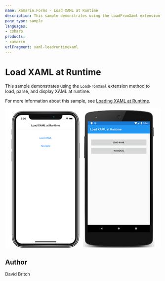 ```yaml
---
name: Xamarin.Forms - Load XAML at Runtime
description: This sample demonstrates using the LoadFromXaml extension method to load, parse, and display XAML at runtime.
page_type: sample
languages:
- csharp
products:
- xamarin
urlFragment: xaml-loadruntimexaml
---
```

# Load XAML at Runtime

This sample demonstrates using the `LoadFromXaml` extension method to load, parse, and display XAML at runtime.

For more information about this sample, see [Loading XAML at Runtime](https://docs.microsoft.com/en-gb/xamarin/xamarin-forms/xaml/runtime-load).

![Load XAML at Runtime application screenshot](Screenshots/01All.png "Load XAML at Runtime application screenshot")

## Author

David Britch
